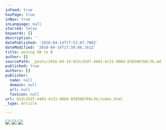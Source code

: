 ```yaml
---
inFeed: true
hasPage: true
inNav: true
inLanguage: null
starred: false
keywords: []
description: ''
datePublished: '2016-04-14T17:51:07.706Z'
dateModified: '2016-04-14T17:50:06.161Z'
title: woning GN te B
author: []
sourcePath: _posts/2016-04-14-833c25df-4403-4c31-908d-838506766c3b.md
published: true
authors: []
publisher:
  name: null
  domain: null
  url: null
  favicon: null
url: 833c25df-4403-4c31-908d-838506766c3b/index.html
_type: Article

---
```

![](https://s3-us-west-2.amazonaws.com/the-grid-img/p/0ad31dafcc8dae45da3dda654bb38768605e986b.jpg)
![](https://the-grid-user-content.s3-us-west-2.amazonaws.com/f8949c8f-d52d-4d08-8e3b-da48c3512864.jpg)
![](https://the-grid-user-content.s3-us-west-2.amazonaws.com/18a180a6-a8cb-4ca7-b87b-29b7c513152e.jpg)